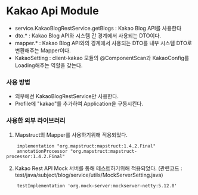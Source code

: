 # Kakao Api Module

- service.KakaoBlogRestService.getBlogs : Kakao Blog API를 사용한다 
- dto.* : Kakao Blog API와 시스템 간 경계에서 사용되는 DTO이다. 
- mapper.* : Kakao Blog API와의 경계에서 사용되는 DTO를 내부 시스템 DTO로 변환해주는 Mapper이다.
- KakaoSetting : client-kakao 모듈의 @ComponentScan과 KakaoConfig를 Loading해주는 역할을 갖는다.

### 사용 방법
- 외부에선 KakaoBlogRestService만 사용한다. 
- Profile에 "kakao"를 추가하여 Application을 구동시킨다.

### 사용한 외부 라이브러리
1. Mapstruct의 Mapper를 사용하기위해 적용되었다.
```
    implementation "org.mapstruct:mapstruct:1.4.2.Final"
    annotationProcessor "org.mapstruct:mapstruct-processor:1.4.2.Final"
```

2. Kakao Rest API Mock 서버를 통해 테스트하기위해 적용되었다. (관련코드 : test/java/subject/blog/service/utils/MockServerSetting.java)
```
    testImplementation 'org.mock-server:mockserver-netty:5.12.0'
```

